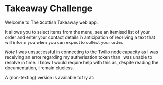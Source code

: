 Takeaway Challenge
==================

Welcome to The Scottish Takeaway web app.

It allows you to select items from the menu, see an itemised list of your order and enter your contact details in anticipation of receiving a text that will inform you when you can expect to collect your order.

*Note* I was unsuccessful in connecting to the Twilio node capacity as I was receiving an error regarding my authorisation token than I was unable to resolve in time. I know I would require help with this as, despite reading the documentation, I remain clueless.

A (non-texting) version is available to try at:
